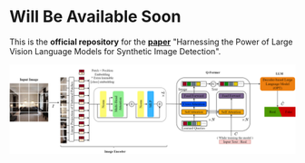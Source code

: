 # Will Be Available Soon

This is the **official repository** for the [**paper**](https://arxiv.org/abs/) "Harnessing the Power of Large Vision Language Models for Synthetic Image Detection".

![assets/approach.png](assets/approach.png)
